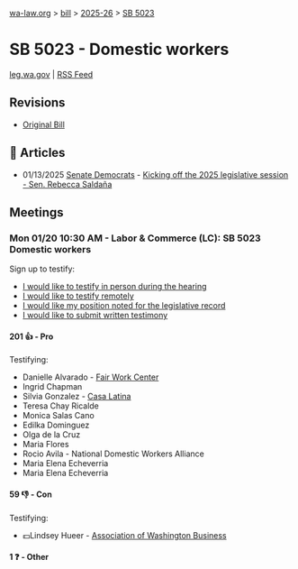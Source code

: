 [wa-law.org](/) > [bill](/bill/) > [2025-26](/bill/2025-26/) > [SB 5023](/bill/2025-26/sb/5023/)

# SB 5023 - Domestic workers
[leg.wa.gov](https://app.leg.wa.gov/billsummary?BillNumber=5023&Year=2025&Initiative=false) | [RSS Feed](./rss.xml)

## Revisions
* [Original Bill](1/)

## 📰 Articles
* 01/13/2025 [Senate Democrats](/org/senate_democrats/) - [Kicking off the 2025 legislative session - Sen. Rebecca Saldaña](https://senatedemocrats.wa.gov/saldana/2025/01/13/kicking-off-the-2025-legislative-session/#:~:text=SB%205023)

## Meetings
### Mon 01/20 10:30 AM - Labor & Commerce (LC): SB 5023 Domestic workers
Sign up to testify:
* [I would like to testify in person during the hearing](https://app.leg.wa.gov/csi/Testifier/Add?chamber=House&mId=32438&aId=161573&caId=24777&tId=1)
* [I would like to testify remotely](https://app.leg.wa.gov/csi/Testifier/Add?chamber=House&mId=32438&aId=161573&caId=24777&tId=2)
* [I would like my position noted for the legislative record](https://app.leg.wa.gov/csi/Testifier/Add?chamber=House&mId=32438&aId=161573&caId=24777&tId=3)
* [I would like to submit written testimony](https://app.leg.wa.gov/csi/Testifier/Add?chamber=House&mId=32438&aId=161573&caId=24777&tId=4)

#### 201 👍 - Pro
Testifying:
* Danielle Alvarado - [Fair Work Center](/org/fair_work_center/)
* Ingrid Chapman
* Silvia Gonzalez - [Casa Latina](/org/casa_latina/)
* Teresa Chay Ricalde
* Monica Salas Cano
* Edilka Dominguez
* Olga de la Cruz
* Maria Flores
* Rocio Avila - National Domestic Workers Alliance
* Maria Elena Echeverria
* Maria Elena Echeverria

#### 59 👎 - Con
Testifying:
* 💵Lindsey Hueer - [Association of Washington Business](/org/association_of_washington_business/)

#### 1 ❓ - Other
